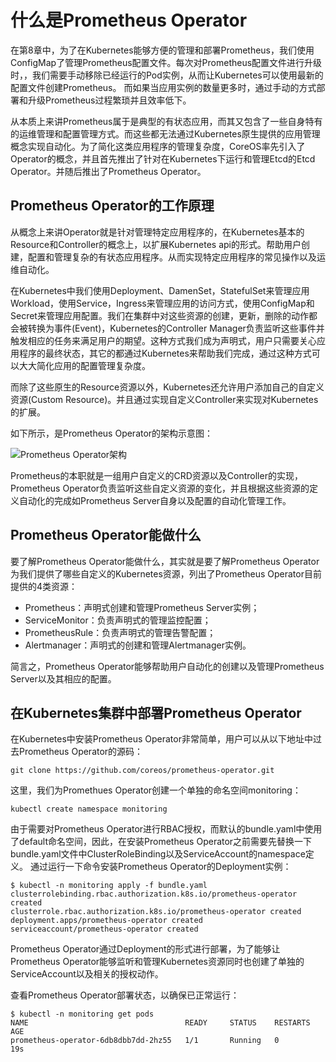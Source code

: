 # 什么是Prometheus Operator

在第8章中，为了在Kubernetes能够方便的管理和部署Prometheus，我们使用ConfigMap了管理Prometheus配置文件。每次对Prometheus配置文件进行升级时，，我们需要手动移除已经运行的Pod实例，从而让Kubernetes可以使用最新的配置文件创建Prometheus。 而如果当应用实例的数量更多时，通过手动的方式部署和升级Prometheus过程繁琐并且效率低下。

从本质上来讲Prometheus属于是典型的有状态应用，而其又包含了一些自身特有的运维管理和配置管理方式。而这些都无法通过Kubernetes原生提供的应用管理概念实现自动化。为了简化这类应用程序的管理复杂度，CoreOS率先引入了Operator的概念，并且首先推出了针对在Kubernetes下运行和管理Etcd的Etcd Operator。并随后推出了Prometheus Operator。

## Prometheus Operator的工作原理

从概念上来讲Operator就是针对管理特定应用程序的，在Kubernetes基本的Resource和Controller的概念上，以扩展Kubernetes api的形式。帮助用户创建，配置和管理复杂的有状态应用程序。从而实现特定应用程序的常见操作以及运维自动化。

在Kubernetes中我们使用Deployment、DamenSet，StatefulSet来管理应用Workload，使用Service，Ingress来管理应用的访问方式，使用ConfigMap和Secret来管理应用配置。我们在集群中对这些资源的创建，更新，删除的动作都会被转换为事件(Event)，Kubernetes的Controller Manager负责监听这些事件并触发相应的任务来满足用户的期望。这种方式我们成为声明式，用户只需要关心应用程序的最终状态，其它的都通过Kubernetes来帮助我们完成，通过这种方式可以大大简化应用的配置管理复杂度。

而除了这些原生的Resource资源以外，Kubernetes还允许用户添加自己的自定义资源(Custom Resource)。并且通过实现自定义Controller来实现对Kubernetes的扩展。

如下所示，是Prometheus Operator的架构示意图：

![Prometheus Operator架构](./static/prometheus-architecture.png)

Prometheus的本职就是一组用户自定义的CRD资源以及Controller的实现，Prometheus Operator负责监听这些自定义资源的变化，并且根据这些资源的定义自动化的完成如Prometheus Server自身以及配置的自动化管理工作。

## Prometheus Operator能做什么

要了解Prometheus Operator能做什么，其实就是要了解Prometheus Operator为我们提供了哪些自定义的Kubernetes资源，列出了Prometheus Operator目前提供的️4类资源：

* Prometheus：声明式创建和管理Prometheus Server实例；
* ServiceMonitor：负责声明式的管理监控配置；
* PrometheusRule：负责声明式的管理告警配置；
* Alertmanager：声明式的创建和管理Alertmanager实例。

简言之，Prometheus Operator能够帮助用户自动化的创建以及管理Prometheus Server以及其相应的配置。

## 在Kubernetes集群中部署Prometheus Operator

在Kubernetes中安装Prometheus Operator非常简单，用户可以从以下地址中过去Prometheus Operator的源码：

```
git clone https://github.com/coreos/prometheus-operator.git
```

这里，我们为Promethues Operator创建一个单独的命名空间monitoring：

```
kubectl create namespace monitoring
```

由于需要对Prometheus Operator进行RBAC授权，而默认的bundle.yaml中使用了default命名空间，因此，在安装Prometheus Operator之前需要先替换一下bundle.yaml文件中ClusterRoleBinding以及ServiceAccount的namespace定义。 通过运行一下命令安装Prometheus Operator的Deployment实例：

```
$ kubectl -n monitoring apply -f bundle.yaml
clusterrolebinding.rbac.authorization.k8s.io/prometheus-operator created
clusterrole.rbac.authorization.k8s.io/prometheus-operator created
deployment.apps/prometheus-operator created
serviceaccount/prometheus-operator created
```

Prometheus Operator通过Deployment的形式进行部署，为了能够让Prometheus Operator能够监听和管理Kubernetes资源同时也创建了单独的ServiceAccount以及相关的授权动作。

查看Prometheus Operator部署状态，以确保已正常运行：

```
$ kubectl -n monitoring get pods
NAME                                   READY     STATUS    RESTARTS   AGE
prometheus-operator-6db8dbb7dd-2hz55   1/1       Running   0          19s
```
